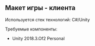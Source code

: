 ## Макет игры - клиента

Используется стек технологий: C#/Unity

Требуемые компоненты:
* Unity 2018.3.Of2 Personal
